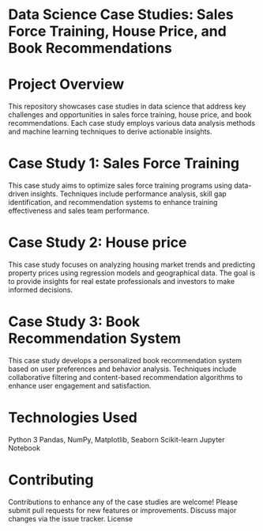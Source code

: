 # Data Science Case Studies: Sales Force Training, House Price, and Book Recommendations
# Project Overview
This repository showcases case studies in data science that address key challenges and opportunities in sales force training, house price, and book recommendations. Each case study employs various data analysis methods and machine learning techniques to derive actionable insights.
# Case Study 1: Sales Force Training 
This case study aims to optimize sales force training programs using data-driven insights. Techniques include performance analysis, skill gap identification, and recommendation systems to enhance training effectiveness and sales team performance.
# Case Study 2: House price
This case study focuses on analyzing housing market trends and predicting property prices using regression models and geographical data. The goal is to provide insights for real estate professionals and investors to make informed decisions.
# Case Study 3: Book Recommendation System
This case study develops a personalized book recommendation system based on user preferences and behavior analysis. Techniques include collaborative filtering and content-based recommendation algorithms to enhance user engagement and satisfaction.
# Technologies Used
Python 3
Pandas, NumPy, Matplotlib, Seaborn
Scikit-learn
Jupyter Notebook
# Contributing
Contributions to enhance any of the case studies are welcome! Please submit pull requests for new features or improvements. Discuss major changes via the issue tracker.
License
